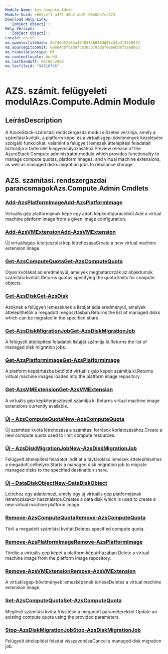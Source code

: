 ```yaml
---
Module Name: Azs.Compute.Admin
Module Guid: e662cef1-a477-40a2-ab9f-06e8de7cc423
Download Help Link:
  '[object Object]': 
Help Version:
  '[object Object]': 
Locale: en-US
ms.openlocfilehash: 8b74dd57a85a39403f56840dd0fc54b3f25184f1
ms.sourcegitcommit: 09eb4dbfcad6fce303b793dafe9bebdef589db03
ms.translationtype: MT
ms.contentlocale: hu-HU
ms.lasthandoff: 08/08/2020
ms.locfileid: "94016766"
---
```

# <span data-ttu-id="0f63d-101">AZS. számít. felügyeleti modul</span><span class="sxs-lookup"><span data-stu-id="0f63d-101">Azs.Compute.Admin Module</span></span>
## <span data-ttu-id="0f63d-102">Leírás</span><span class="sxs-lookup"><span data-stu-id="0f63d-102">Description</span></span>
<span data-ttu-id="0f63d-103">A AzureStack-számítási rendszergazda modul előzetes verziója, amely a számítási kvóták, a platform képei és a virtuálisgép-bővítmények kezelésére szolgáló funkciókat, valamint a felügyelt lemezek áttelepítési feladatait biztosítja a tárterület kiegyensúlyozásához.</span><span class="sxs-lookup"><span data-stu-id="0f63d-103">Preview release of the AzureStack Compute administrator module which provides functionality to manage compute quotas, platform images, and virtual machine extensions, as well as managed disks migration jobs to rebalance storage.</span></span>

## <span data-ttu-id="0f63d-104">AZS. számítási. rendszergazdai parancsmagok</span><span class="sxs-lookup"><span data-stu-id="0f63d-104">Azs.Compute.Admin Cmdlets</span></span>
### [<span data-ttu-id="0f63d-105">Add-AzsPlatformImage</span><span class="sxs-lookup"><span data-stu-id="0f63d-105">Add-AzsPlatformImage</span></span>](Add-AzsPlatformImage.md)
<span data-ttu-id="0f63d-106">Virtuális gép platformjának képe egy adott képkonfigurációból.</span><span class="sxs-lookup"><span data-stu-id="0f63d-106">Add a virtual machine platform image from a given image configuration.</span></span>

### [<span data-ttu-id="0f63d-107">Add-AzsVMExtension</span><span class="sxs-lookup"><span data-stu-id="0f63d-107">Add-AzsVMExtension</span></span>](Add-AzsVMExtension.md)
<span data-ttu-id="0f63d-108">Új virtuálisgép-kiterjesztési kép létrehozása</span><span class="sxs-lookup"><span data-stu-id="0f63d-108">Create a new virtual machine extension image.</span></span>

### [<span data-ttu-id="0f63d-109">Get-AzsComputeQuota</span><span class="sxs-lookup"><span data-stu-id="0f63d-109">Get-AzsComputeQuota</span></span>](Get-AzsComputeQuota.md)
<span data-ttu-id="0f63d-110">Olyan kvótákat ad eredményül, amelyek meghatározzák az objektumok számítási kvótáit.</span><span class="sxs-lookup"><span data-stu-id="0f63d-110">Returns quotas specifying the quota limits for compute objects.</span></span>

### [<span data-ttu-id="0f63d-111">Get-AzsDisk</span><span class="sxs-lookup"><span data-stu-id="0f63d-111">Get-AzsDisk</span></span>](Get-AzsDisk.md)
<span data-ttu-id="0f63d-112">Azoknak a felügyelt lemezeknek a listáját adja eredményül, amelyek áttelepíthetők a megadott megosztásban.</span><span class="sxs-lookup"><span data-stu-id="0f63d-112">Returns the list of managed disks which can be migrated in the specified share.</span></span>

### [<span data-ttu-id="0f63d-113">Get-AzsDiskMigrationJob</span><span class="sxs-lookup"><span data-stu-id="0f63d-113">Get-AzsDiskMigrationJob</span></span>](Get-AzsDiskMigrationJob.md)
<span data-ttu-id="0f63d-114">A felügyelt áttelepítési feladatok listáját számítja ki.</span><span class="sxs-lookup"><span data-stu-id="0f63d-114">Returns the list of managed disk migration jobs.</span></span>

### [<span data-ttu-id="0f63d-115">Get-AzsPlatformImage</span><span class="sxs-lookup"><span data-stu-id="0f63d-115">Get-AzsPlatformImage</span></span>](Get-AzsPlatformImage.md)
<span data-ttu-id="0f63d-116">A platform képtárházba betöltött virtuális gép képeit számítja ki.</span><span class="sxs-lookup"><span data-stu-id="0f63d-116">Returns virtual machine images loaded into the platform image repository.</span></span>

### [<span data-ttu-id="0f63d-117">Get-AzsVMExtension</span><span class="sxs-lookup"><span data-stu-id="0f63d-117">Get-AzsVMExtension</span></span>](Get-AzsVMExtension.md)
<span data-ttu-id="0f63d-118">A virtuális gép képkiterjesztéseit számítja ki.</span><span class="sxs-lookup"><span data-stu-id="0f63d-118">Returns virtual machine image extensions currently available.</span></span>

### [<span data-ttu-id="0f63d-119">Új – AzsComputeQuota</span><span class="sxs-lookup"><span data-stu-id="0f63d-119">New-AzsComputeQuota</span></span>](New-AzsComputeQuota.md)
<span data-ttu-id="0f63d-120">Új számítási kvóta létrehozása a számítási források korlátozásához.</span><span class="sxs-lookup"><span data-stu-id="0f63d-120">Create a new compute quota used to limit compute resources.</span></span>

### [<span data-ttu-id="0f63d-121">Új – AzsDiskMigrationJob</span><span class="sxs-lookup"><span data-stu-id="0f63d-121">New-AzsDiskMigrationJob</span></span>](New-AzsDiskMigrationJob.md)
<span data-ttu-id="0f63d-122">Felügyelt áttelepítési feladatot indít át a távtárolású lemezek áttelepítéséhez a megadott célhelyre.</span><span class="sxs-lookup"><span data-stu-id="0f63d-122">Starts a managed disk migration job to migrate managed disks to the specified destination share.</span></span>

### [<span data-ttu-id="0f63d-123">Új – DataDiskObject</span><span class="sxs-lookup"><span data-stu-id="0f63d-123">New-DataDiskObject</span></span>](New-DataDiskObject.md)
<span data-ttu-id="0f63d-124">Létrehoz egy adatlemezt, amely egy új virtuális gép platformjának létrehozásakor használatos.</span><span class="sxs-lookup"><span data-stu-id="0f63d-124">Creates a data disk which is used to create a new virtual machine platform image.</span></span>

### [<span data-ttu-id="0f63d-125">Remove-AzsComputeQuota</span><span class="sxs-lookup"><span data-stu-id="0f63d-125">Remove-AzsComputeQuota</span></span>](Remove-AzsComputeQuota.md)
<span data-ttu-id="0f63d-126">Törli a megadott számítási kvótát.</span><span class="sxs-lookup"><span data-stu-id="0f63d-126">Deletes specified compute quota.</span></span>

### [<span data-ttu-id="0f63d-127">Remove-AzsPlatformImage</span><span class="sxs-lookup"><span data-stu-id="0f63d-127">Remove-AzsPlatformImage</span></span>](Remove-AzsPlatformImage.md)
<span data-ttu-id="0f63d-128">Törölje a virtuális gép képét a platform képtárházában.</span><span class="sxs-lookup"><span data-stu-id="0f63d-128">Delete a virtual machine image from the platform image repository.</span></span>

### [<span data-ttu-id="0f63d-129">Remove-AzsVMExtension</span><span class="sxs-lookup"><span data-stu-id="0f63d-129">Remove-AzsVMExtension</span></span>](Remove-AzsVMExtension.md)
<span data-ttu-id="0f63d-130">A virtuálisgép-bővítmények lemezképének törlése</span><span class="sxs-lookup"><span data-stu-id="0f63d-130">Deletes a virtual machine extension image.</span></span>

### [<span data-ttu-id="0f63d-131">Set-AzsComputeQuota</span><span class="sxs-lookup"><span data-stu-id="0f63d-131">Set-AzsComputeQuota</span></span>](Set-AzsComputeQuota.md)
<span data-ttu-id="0f63d-132">Meglévő számítási kvóta frissítése a megadott paraméterekkel.</span><span class="sxs-lookup"><span data-stu-id="0f63d-132">Update an existing compute quota using the provided parameters.</span></span>

### [<span data-ttu-id="0f63d-133">Stop-AzsDiskMigrationJob</span><span class="sxs-lookup"><span data-stu-id="0f63d-133">Stop-AzsDiskMigrationJob</span></span>](Stop-AzsDiskMigrationJob.md)
<span data-ttu-id="0f63d-134">Felügyelt áttelepítési feladat visszavonása</span><span class="sxs-lookup"><span data-stu-id="0f63d-134">Cancel a managed disk migration job.</span></span>


